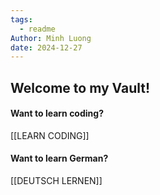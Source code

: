 ```yaml
---
tags:
  - readme
Author: Minh Luong
date: 2024-12-27
---
```


## Welcome to my Vault!
#### Want to learn coding?
[[LEARN CODING]]

#### Want to learn German?
[[DEUTSCH LERNEN]]